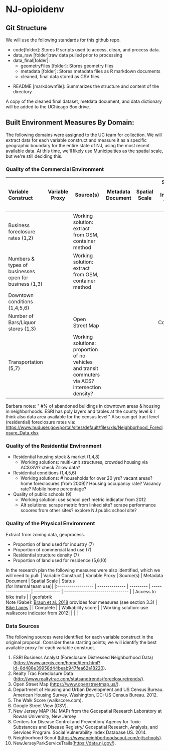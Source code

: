 # NJ-opioidenv

## Git Structure
We will use the following standards for this github repo. 
+ code[folder]: Stores R scripts used to access, clean, and process data.
+ data_raw [folder]:raw data pulled prior to processing
+ data_final[folder]:
    - geometryFiles [folder]: Stores geometry files
    - metadata [folder]: Stores metadata files as R markdown documents
    - cleaned, final data stored as CSV files.
- README [markdownfile]: Summarizes the structure and content of the directory

A copy of the cleaned final dataset, metdata document, and data dictionary will be added to the UChicago Box drive.

## Built Environment Measures By Domain:
The following domains were assigned to the UC team for collection. We will extract data for each variable construct and measure it as a specific geographic boundary for the entire state of NJ, using the most recent available data. At this time, we'll likely use Municipalties as the spatial scale, but we're still deciding this.

### Quality of the Commercial Environment
| Variable Construct | Variable Proxy | Source(s) | Metadata Document | Spatial Scale | Status<br>(for Internal team use)|
|:------------------ | -------------- | --------- | ----------------- | ------------- | -------------------------------- |
| Business foreclosure rates (1,2) | | Working solution: extract from OSM, container method |  |  |  |
| Numbers & types of businesses open for business (1,3) |  | Working solution: extract from OSM, container method |  |  |  |
| Downtown conditions (1,4,5,6) |  |  |  |  |  |
| Number of Bars/Liquor stores (1,3) |  | Open Street Map |  |  | Complete |
| Transportation (5,7) |  | Working solutions: proportion of no vehicles and transit commuters via ACS? intersection density? |  |  |  |


Barbara notes: " #% of abandoned buildings in downtown areas & housing in neighborhoods. ESRI has poly layers and tables at the county level & I think also data area available for the census level." Also can get tract level (residential) foreclosure rates via: https://www.huduser.gov/portal/sites/default/files/xls/Neighborhood_Foreclosure_Data.xlsx

### Quality of the Residential Environment
- Residential housing stock & market (1,4,8)
    - Working solutions: multi-unit structures, crowded housing via ACS/SVI? check Zillow data?
- Residential conditions (1,4,5,6)
    - Working solutions: # households for over 20 yrs? vacant areas? home foreclosures (from 2009)? Housing occupancy rate? Vacancy rate? Mobile home percentage? 
- Quality of public schools (9)
    - Working solution: use school perf metric indicator from 2012
    - Alt solutions: scrape metric from linked site? scrape performance scoores from other sites? explore NJ public school site?

### Quality of the Physical Environment
Extract from zoning data, geoprocess.
- Proportion of land used for industry (7)
- Proportion of commercial land use (7)
- Residential structure density (7)
- Proportion of land used for residence (5,6,10)

In the research plan the following measures were also identified, which we will need to pull:
| Variable Construct | Variable Proxy | Source(s) | Metadata Document | Spatial Scale | Status<br>(for Internal team use)|
|:------------------ | -------------- | --------- | ----------------- | ------------- | -------------------------------- |
| Access to bike trails |  | geofabrik <br> Note (Gabe): [Braun et al. 2018](https://www.sciencedirect.com/science/article/pii/S096669231830930X) provides four measures (see section 3.3) | [Bike Lanes](data_final/metadata_bike_lanes.md) | | Complete |
| Walkability score  |  | Working solution: use walkscore indicator from 2012| | | |

### Data Sources
The following sources were identified for each variable construct in the original proposal. Consider these starting points; we will identify the best available proxy for each variable construct. 

1. ESRI Business Analyst (Foreclosure Distressed Neighborhood Data) (https://www.arcgis.com/home/item.html?id=8d488e39958d44beab947fea62a18220).
2. Realty Trac Foreclosure Data (http://www.realtytrac.com/statsandtrends/foreclosuretrends/).
3. Open Street Map (https://www.openstreetmap.us/).
4. Department of Housing and Urban Development and US Census Bureau. American Housing Survey.
Washington, DC: US Census Bureau. 2012.
5. The Walk Score (walkscore.com).
6. Google Street View (GSV).
7. New Jersey MAP (NJ MAP) from the Geospatial Research Laboratory at Rowan University, New Jersey
8. Centers for Disease Control and Prevention/ Agency for Toxic Substances and Disease Registry/
 Geospatial Research, Analysis, and Services Program. Social Vulnerability Index Database US. 2014.
9. Neighborhood Scout (https://www.neighborhoodscout.com/nj/schools).
10. NewJerseyParkServiceTrails(https://data.nj.gov/).

